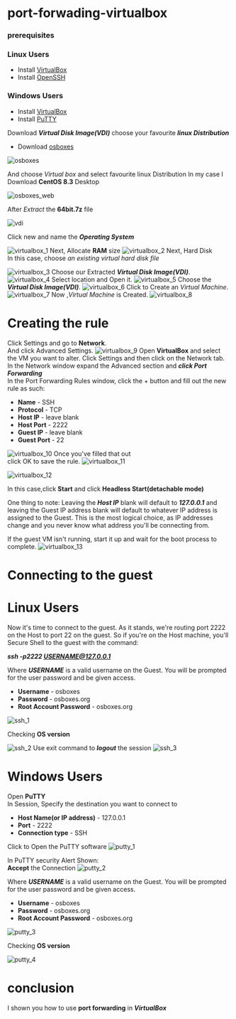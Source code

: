 # port-forwading-virtualbox

### prerequisites
### Linux Users
* Install [VirtualBox](https://github.com/selvaraj-kuppusamy/port_forwading-virtualbox/blob/main/virtualbox/installation/virtualbox_install.sh)
* Install [OpenSSH](https://github.com/selvaraj-kuppusamy/port_forwading-virtualbox/blob/main/ssh/installation/openssh.sh)
### Windows Users
* Install [VirtualBox](https://www.virtualbox.org/)
* Install [PuTTY](https://www.putty.org/)

Download ***Virtual Disk Image(VDI)***
choose your favourite ***linux Distribution***
* Download [osboxes](https://www.osboxes.org/)

![osboxes](https://github.com/selvaraj-kuppusamy/port_forwading-virtualbox/blob/main/assets/osboxes.png)

And choose *Virtual box* and select favourite linux Distribution
In my case I Download **CentOS 8.3** Desktop

![osboxes_web](https://github.com/selvaraj-kuppusamy/port_forwading-virtualbox/blob/main/assets/osboxes_web.png)

After *Extract* the **64bit.7z** file 

![vdi](https://github.com/selvaraj-kuppusamy/port_forwading-virtualbox/blob/main/assets/vdi.png)

Click new and name the ***Operating System***

![virtualbox_1](https://github.com/selvaraj-kuppusamy/port_forwading-virtualbox/blob/main/assets/virtualbox_1.png)
Next, Allocate **RAM** size
![virtualbox_2](https://github.com/selvaraj-kuppusamy/port_forwading-virtualbox/blob/main/assets/virtualbox_2.png)
Next, Hard Disk<br>
In this case, choose *an existing virtual hard disk file*

![virtualbox_3](https://github.com/selvaraj-kuppusamy/port_forwading-virtualbox/blob/main/assets/virtualbox_3.png)
Choose our Extracted ***Virtual Disk Image(VDI)***.
![virtualbox_4](https://github.com/selvaraj-kuppusamy/port_forwading-virtualbox/blob/main/assets/virtualbox_4.png)
Select location and Open it.
![virtualbox_5](https://github.com/selvaraj-kuppusamy/port_forwading-virtualbox/blob/main/assets/virtualbox_5.png)
Choose the ***Virtual Disk Image(VDI)***.
![virtualbox_6](https://github.com/selvaraj-kuppusamy/port_forwading-virtualbox/blob/main/assets/virtualbox_6.png)
Click to Create an *Virtual Machine*.
![virtualbox_7](https://github.com/selvaraj-kuppusamy/port_forwading-virtualbox/blob/main/assets/virtualbox_7.png)
Now ,*Virtual Machine* is Created.
![virtualbox_8](https://github.com/selvaraj-kuppusamy/port_forwading-virtualbox/blob/main/assets/virtualbox_8.png)
# Creating the rule
Click Settings and go to **Network**.<br>
And click Advanced Settings.
![virtualbox_9](https://github.com/selvaraj-kuppusamy/port_forwading-virtualbox/blob/main/assets/virtualbox_9.png)
Open **VirtualBox** and select the VM you want to alter. Click Settings and then click on the Network tab. In the Network window expand the Advanced section and ***click Port Forwarding***<br>
In the Port Forwarding Rules window, click the + button and fill out the new rule as such:

* **Name** - SSH
* **Protocol** - TCP
* **Host IP** - leave blank
* **Host Port** - 2222
* **Guest IP** - leave blank
* **Guest Port** - 22

![virtualbox_10](https://github.com/selvaraj-kuppusamy/port_forwading-virtualbox/blob/main/assets/virtualbox_10.png)
Once you've filled that out<br>
click OK to save the rule.
![virtualbox_11](https://github.com/selvaraj-kuppusamy/port_forwading-virtualbox/blob/main/assets/virtualbox_11.png)

![virtualbox_12](https://github.com/selvaraj-kuppusamy/port_forwading-virtualbox/blob/main/assets/virtualbox_12.png)

In this case,click **Start** and click **Headless Start(detachable mode)**

One thing to note: Leaving the ***Host IP*** blank will default to ***127.0.0.1*** and leaving the Guest IP address blank will default to whatever IP address is assigned to the Guest. This is the most logical choice, as IP addresses change and you never know what address you'll be connecting from.<br>

If the guest VM isn't running, start it up and wait for the boot process to complete.
![virtualbox_13](https://github.com/selvaraj-kuppusamy/port_forwading-virtualbox/blob/main/assets/virtualbox_13.jpeg)
# Connecting to the guest
# Linux Users
Now it's time to connect to the guest. As it stands, we're routing port 2222 on the Host to port 22 on the guest. So if you're on the Host machine, you'll Secure Shell to the guest with the command:

***ssh -p2222 USERNAME@127.0.0.1***

Where ***USERNAME*** is a valid username on the Guest. You will be prompted for the user password and be given access.
* **Username** -  osboxes
* **Password** - osboxes.org
* **Root Account Password** - osboxes.org



![ssh_1](https://github.com/selvaraj-kuppusamy/port_forwading-virtualbox/blob/main/assets/ssh_1.png)

Checking **OS version**

![ssh_2](https://github.com/selvaraj-kuppusamy/port_forwading-virtualbox/blob/main/assets/ssh_2.png)
Use exit command to ***logout*** the session
![ssh_3](https://github.com/selvaraj-kuppusamy/port_forwading-virtualbox/blob/main/assets/ssh_3.png)
# Windows Users
Open **PuTTY** <br>
In Session, Specify the destination you want to connect to<br>
* **Host Name(or IP address)** - 127.0.0.1
* **Port** - 2222
* **Connection type** - SSH

Click to Open the PuTTY software
![putty_1](https://github.com/selvaraj-kuppusamy/port_forwading-virtualbox/blob/main/assets/putty_1.png)

In PuTTY security Alert Shown:<br>
**Accept** the Connection
![putty_2](https://github.com/selvaraj-kuppusamy/port_forwading-virtualbox/blob/main/assets/putty_2.png)

Where ***USERNAME*** is a valid username on the Guest. You will be prompted for the user password and be given access.
* **Username** - osboxes
* **Password** -  osboxes.org
* **Root Account Password** - osboxes.org

![putty_3](https://github.com/selvaraj-kuppusamy/port_forwading-virtualbox/blob/main/assets/putty_3.png)

Checking **OS version**

![putty_4](https://github.com/selvaraj-kuppusamy/port_forwading-virtualbox/blob/main/assets/putty_4.png)

# conclusion
I shown you how to use **port forwarding** in ***VirtualBox***
